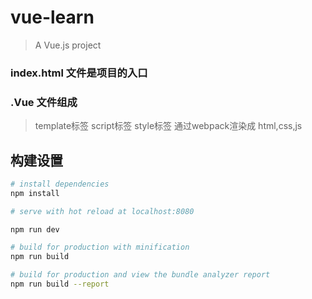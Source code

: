 # vue-learn

> A Vue.js project
### index.html 文件是项目的入口

### .Vue 文件组成
> template标签  script标签  style标签 通过webpack渲染成 html,css,js

## 构建设置

``` bash
# install dependencies
npm install

# serve with hot reload at localhost:8080

npm run dev

# build for production with minification
npm run build

# build for production and view the bundle analyzer report
npm run build --report
```